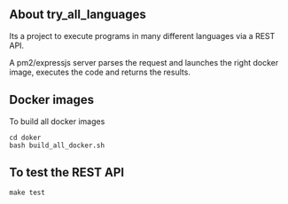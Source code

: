 
## About try_all_languages

Its a project to execute programs in many different languages via a REST API.

A pm2/expressjs server parses the request and launches the right docker image, executes the code and returns the results.

## Docker images

To build all docker images

```
cd doker
bash build_all_docker.sh
```

## To test the REST API

```
make test
```
